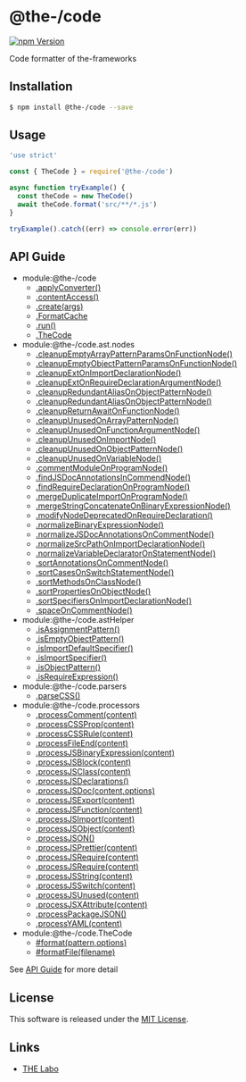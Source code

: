 @the-/code
==========

<!---
This file is generated by the-tmpl. Do not update manually.
--->

<!-- Badge Start -->
<a name="badges"></a>

[![npm Version][bd_npm_shield_url]][bd_npm_url]

[bd_repo_url]: https://github.com/the-labo/the
[bd_travis_url]: http://travis-ci.org/the-labo/the
[bd_travis_shield_url]: http://img.shields.io/travis/the-labo/the.svg?style=flat
[bd_travis_com_url]: http://travis-ci.com/the-labo/the
[bd_travis_com_shield_url]: https://api.travis-ci.com/the-labo/the.svg?token=
[bd_license_url]: https://github.com/the-labo/the/blob/master/LICENSE
[bd_npm_url]: http://www.npmjs.org/package/@the-/code
[bd_npm_shield_url]: http://img.shields.io/npm/v/@the-/code.svg?style=flat
[bd_standard_url]: http://standardjs.com/
[bd_standard_shield_url]: https://img.shields.io/badge/code%20style-standard-brightgreen.svg

<!-- Badge End -->


<!-- Description Start -->
<a name="description"></a>

Code formatter of the-frameworks

<!-- Description End -->


<!-- Overview Start -->
<a name="overview"></a>




<!-- Overview End -->


<!-- Sections Start -->
<a name="sections"></a>

<!-- Section from "doc/readme/01.Installation.md.hbs" Start -->

<a name="section-doc-readme-01-installation-md"></a>

Installation
-----

```bash
$ npm install @the-/code --save
```


<!-- Section from "doc/readme/01.Installation.md.hbs" End -->

<!-- Section from "doc/readme/02.Usage.md.hbs" Start -->

<a name="section-doc-readme-02-usage-md"></a>

Usage
---------

```javascript
'use strict'

const { TheCode } = require('@the-/code')

async function tryExample() {
  const theCode = new TheCode()
  await theCode.format('src/**/*.js')
}

tryExample().catch((err) => console.error(err))

```


<!-- Section from "doc/readme/02.Usage.md.hbs" End -->


<!-- Sections Start -->

<a name="api"></a>

## API Guide


- module:@the-/code
  - [.applyConverter()](./doc/api/api.md#module_@the-/code.applyConverter)
  - [.contentAccess()](./doc/api/api.md#module_@the-/code.contentAccess)
  - [.create(args)](./doc/api/api.md#module_@the-/code.create)
  - [.FormatCache](./doc/api/api.md#module_@the-/code.FormatCache)
  - [.run()](./doc/api/api.md#module_@the-/code.run)
  - [.TheCode](./doc/api/api.md#module_@the-/code.TheCode)
- module:@the-/code.ast.nodes
  - [.cleanupEmptyArrayPatternParamsOnFunctionNode()](./doc/api/api.md#module_@the-/code.ast.nodes.cleanupEmptyArrayPatternParamsOnFunctionNode)
  - [.cleanupEmptyObjectPatternParamsOnFunctionNode()](./doc/api/api.md#module_@the-/code.ast.nodes.cleanupEmptyObjectPatternParamsOnFunctionNode)
  - [.cleanupExtOnImportDeclarationNode()](./doc/api/api.md#module_@the-/code.ast.nodes.cleanupExtOnImportDeclarationNode)
  - [.cleanupExtOnRequireDeclarationArgumentNode()](./doc/api/api.md#module_@the-/code.ast.nodes.cleanupExtOnRequireDeclarationArgumentNode)
  - [.cleanupRedundantAliasOnObjectPatternNode()](./doc/api/api.md#module_@the-/code.ast.nodes.cleanupRedundantAliasOnObjectPatternNode)
  - [.cleanupRedundantAliasOnObjectPatternNode()](./doc/api/api.md#module_@the-/code.ast.nodes.cleanupRedundantAliasOnObjectPatternNode)
  - [.cleanupReturnAwaitOnFunctionNode()](./doc/api/api.md#module_@the-/code.ast.nodes.cleanupReturnAwaitOnFunctionNode)
  - [.cleanupUnusedOnArrayPatternNode()](./doc/api/api.md#module_@the-/code.ast.nodes.cleanupUnusedOnArrayPatternNode)
  - [.cleanupUnusedOnFunctionArgumentNode()](./doc/api/api.md#module_@the-/code.ast.nodes.cleanupUnusedOnFunctionArgumentNode)
  - [.cleanupUnusedOnImportNode()](./doc/api/api.md#module_@the-/code.ast.nodes.cleanupUnusedOnImportNode)
  - [.cleanupUnusedOnObjectPatternNode()](./doc/api/api.md#module_@the-/code.ast.nodes.cleanupUnusedOnObjectPatternNode)
  - [.cleanupUnusedOnVariableNode()](./doc/api/api.md#module_@the-/code.ast.nodes.cleanupUnusedOnVariableNode)
  - [.commentModuleOnProgramNode()](./doc/api/api.md#module_@the-/code.ast.nodes.commentModuleOnProgramNode)
  - [.findJSDocAnnotationsInCommendNode()](./doc/api/api.md#module_@the-/code.ast.nodes.findJSDocAnnotationsInCommendNode)
  - [.findRequireDeclarationOnProgramNode()](./doc/api/api.md#module_@the-/code.ast.nodes.findRequireDeclarationOnProgramNode)
  - [.mergeDuplicateImportOnProgramNode()](./doc/api/api.md#module_@the-/code.ast.nodes.mergeDuplicateImportOnProgramNode)
  - [.mergeStringConcatenateOnBinaryExpressionNode()](./doc/api/api.md#module_@the-/code.ast.nodes.mergeStringConcatenateOnBinaryExpressionNode)
  - [.modifyNodeDeprecatedOnRequireDeclaration()](./doc/api/api.md#module_@the-/code.ast.nodes.modifyNodeDeprecatedOnRequireDeclaration)
  - [.normalizeBinaryExpressionNode()](./doc/api/api.md#module_@the-/code.ast.nodes.normalizeBinaryExpressionNode)
  - [.normalizeJSDocAnnotationsOnCommentNode()](./doc/api/api.md#module_@the-/code.ast.nodes.normalizeJSDocAnnotationsOnCommentNode)
  - [.normalizeSrcPathOnImportDeclarationNode()](./doc/api/api.md#module_@the-/code.ast.nodes.normalizeSrcPathOnImportDeclarationNode)
  - [.normalizeVariableDeclaratorOnStatementNode()](./doc/api/api.md#module_@the-/code.ast.nodes.normalizeVariableDeclaratorOnStatementNode)
  - [.sortAnnotationsOnCommentNode()](./doc/api/api.md#module_@the-/code.ast.nodes.sortAnnotationsOnCommentNode)
  - [.sortCasesOnSwitchStatementNode()](./doc/api/api.md#module_@the-/code.ast.nodes.sortCasesOnSwitchStatementNode)
  - [.sortMethodsOnClassNode()](./doc/api/api.md#module_@the-/code.ast.nodes.sortMethodsOnClassNode)
  - [.sortPropertiesOnObjectNode()](./doc/api/api.md#module_@the-/code.ast.nodes.sortPropertiesOnObjectNode)
  - [.sortSpecifiersOnImportDeclarationNode()](./doc/api/api.md#module_@the-/code.ast.nodes.sortSpecifiersOnImportDeclarationNode)
  - [.spaceOnCommentNode()](./doc/api/api.md#module_@the-/code.ast.nodes.spaceOnCommentNode)
- module:@the-/code.astHelper
  - [.isAssignmentPattern()](./doc/api/api.md#module_@the-/code.astHelper.isAssignmentPattern)
  - [.isEmptyObjectPattern()](./doc/api/api.md#module_@the-/code.astHelper.isEmptyObjectPattern)
  - [.isImportDefaultSpecifier()](./doc/api/api.md#module_@the-/code.astHelper.isImportDefaultSpecifier)
  - [.isImportSpecifier()](./doc/api/api.md#module_@the-/code.astHelper.isImportSpecifier)
  - [.isObjectPattern()](./doc/api/api.md#module_@the-/code.astHelper.isObjectPattern)
  - [.isRequireExpression()](./doc/api/api.md#module_@the-/code.astHelper.isRequireExpression)
- module:@the-/code.parsers
  - [.parseCSS()](./doc/api/api.md#module_@the-/code.parsers.parseCSS)
- module:@the-/code.processors
  - [.processComment(content)](./doc/api/api.md#module_@the-/code.processors.processComment)
  - [.processCSSProp(content)](./doc/api/api.md#module_@the-/code.processors.processCSSProp)
  - [.processCSSRule(content)](./doc/api/api.md#module_@the-/code.processors.processCSSRule)
  - [.processFileEnd(content)](./doc/api/api.md#module_@the-/code.processors.processFileEnd)
  - [.processJSBinaryExpression(content)](./doc/api/api.md#module_@the-/code.processors.processJSBinaryExpression)
  - [.processJSBlock(content)](./doc/api/api.md#module_@the-/code.processors.processJSBlock)
  - [.processJSClass(content)](./doc/api/api.md#module_@the-/code.processors.processJSClass)
  - [.processJSDeclarations()](./doc/api/api.md#module_@the-/code.processors.processJSDeclarations)
  - [.processJSDoc(content,options)](./doc/api/api.md#module_@the-/code.processors.processJSDoc)
  - [.processJSExport(content)](./doc/api/api.md#module_@the-/code.processors.processJSExport)
  - [.processJSFunction(content)](./doc/api/api.md#module_@the-/code.processors.processJSFunction)
  - [.processJSImport(content)](./doc/api/api.md#module_@the-/code.processors.processJSImport)
  - [.processJSObject(content)](./doc/api/api.md#module_@the-/code.processors.processJSObject)
  - [.processJSON()](./doc/api/api.md#module_@the-/code.processors.processJSON)
  - [.processJSPrettier(content)](./doc/api/api.md#module_@the-/code.processors.processJSPrettier)
  - [.processJSRequire(content)](./doc/api/api.md#module_@the-/code.processors.processJSRequire)
  - [.processJSRequire(content)](./doc/api/api.md#module_@the-/code.processors.processJSRequire)
  - [.processJSString(content)](./doc/api/api.md#module_@the-/code.processors.processJSString)
  - [.processJSSwitch(content)](./doc/api/api.md#module_@the-/code.processors.processJSSwitch)
  - [.processJSUnused(content)](./doc/api/api.md#module_@the-/code.processors.processJSUnused)
  - [.processJSXAttribute(content)](./doc/api/api.md#module_@the-/code.processors.processJSXAttribute)
  - [.processPackageJSON()](./doc/api/api.md#module_@the-/code.processors.processPackageJSON)
  - [.processYAML(content)](./doc/api/api.md#module_@the-/code.processors.processYAML)
- module:@the-/code.TheCode
  - [#format(pattern,options)](./doc/api/api.md#module_@the-/code.TheCode#format)
  - [#formatFile(filename)](./doc/api/api.md#module_@the-/code.TheCode#formatFile)

See [API Guide](./doc/api/api.md) for more detail


<!-- LICENSE Start -->
<a name="license"></a>

License
-------
This software is released under the [MIT License](https://github.com/the-labo/the/blob/master/LICENSE).

<!-- LICENSE End -->


<!-- Links Start -->
<a name="links"></a>

Links
------

+ [THE Labo][the_labo_url]

[the_labo_url]: https://github.com/the-labo

<!-- Links End -->
